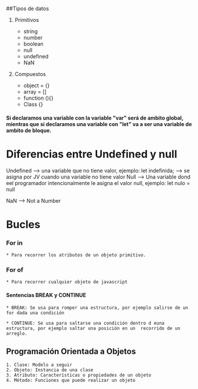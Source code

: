 ##Tipos de datos

1. Primitivos

    * string
    * number
    * boolean
    * null
    * undefined
    * NaN

2. Compuestos

    * object = {}
    * array = []
    * function (){}
    * Class {}
    
#### Si declaramos una variable con la variable "var" será de ambito global, mientras que si declaramos una variable con "let" va a ser una variable de ambito de bloque.


# Diferencias entre Undefined y null

Undefined --> una variable que no tiene valor, ejemplo: let indefinida; --> se asigna por JV cuando una variable no tiene valor
Null --> Una variable dond eel programador intencionalmente le asigna el valor null, ejemplo: let nulo = null

NaN --> Not a Number

# Bucles

### For in

    * Para recorrer los atributos de un objeto primitivo.

### For of

    * Para recorrer cualquier objeto de javascript


#### Sentencias BREAK y CONTINUE

    * BREAK: Se usa para romper una estructura, por ejemplo salirse de un for dada una condición

    * CONTINUE: Se usa para saltarse una condición dentro d euna estructura, por ejemplo saltar una posición en un  recorrido de un arreglo.



## Programación Orientada a Objetos

    1. Clase: Modelo a seguir
    2. Objeto: Instancia de una clase
    3. Atributo: Características o propiedades de un objeto
    4. Método: Funciones que puede realizar un objeto




